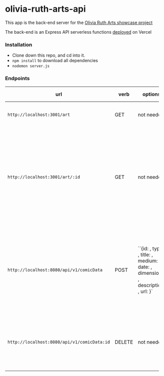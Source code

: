 # olivia-ruth-arts-api

This app is the back-end server for the [Olivia Ruth Arts showcase project](https://github.com/Eleanorgruth/olivia-ruth-arts-ui)

The back-end is an Express API serverless functions [deployed](https://olivia-ruth-arts-api.vercel.app/art) on Vercel 

### Installation
- Clone down this repo, and cd into it.
- `npm install` to download all dependencies
- `nodemon server.js`


### Endpoints

| url | verb | options | sample response |
| ----|------|---------|---------------- |
| `http://localhost:3001/art` | GET | not needed | An array containing all existing art pieces |
| `http://localhost:3001/art/:id` | GET | not needed | The requested art object: `{id: <Number> , type: <String>,  title: <String>, medium: <String>, date: <String>, dimension: <String>, description: <String>, url: <String>}` |
| `http://localhost:8080/api/v1/comicData` | POST | ``{id: <Number> , type: <String>,  title: <String>, medium: <String>, date: <String>, dimension: <String>, description: <String>, url: <String>}` | Created object: `{id: <Number> , type: <String>,  title: <String>, medium: <String>, date: <String>, dimension: <String>, description: <String>, url: <String>}` |
| `http://localhost:8080/api/v1/comicData:id` | DELETE | not needed |  An array containing all existing art pieces reflecting the new data without the deleted piece |
